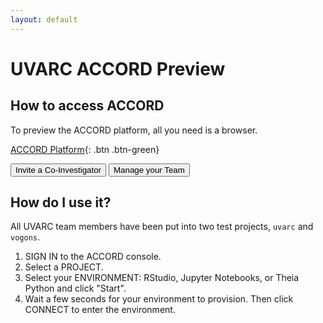 ```yaml
---
layout: default
---
```


# UVARC ACCORD Preview



## How to access ACCORD


To preview the ACCORD platform, all you need is a browser. 


[ACCORD Platform](https://accord.uvarc.io/){: .btn .btn-green}


<button class="btn-accord">Invite a Co-Investigator</button>
<button class="btn-accord">Manage your Team</button>

## How do I use it?

All UVARC team members have been put into two test projects, `uvarc` and `vogons`.

1. SIGN IN to the ACCORD console.
2. Select a PROJECT.
3. Select your ENVIRONMENT: RStudio, Jupyter Notebooks, or Theia Python and click "Start".
4. Wait a few seconds for your environment to provision. Then click CONNECT to enter the environment.

